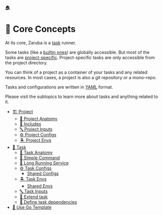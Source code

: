 <!--startTocHeader-->
[🏠](../README.md)
# 🧠 Core Concepts
<!--endTocHeader-->

At its core, Zaruba is a [task](task/README.md) runner.

Some tasks (like a [builtin ones](../coreTasks/README.md)) are globally accessible. But most of the tasks are [project-specific](project/README.md). Project-specific tasks are only accessible from the project directory.

You can think of a project as a container of your tasks and any related resources. In most cases, a project is also a git repository or a mono-repo.

Tasks and configurations are written in [YAML](https://en.wikipedia.org/wiki/YAML) format.

Please visit the subtopics to learn more about tasks and anything related to it.

<!--startTocSubtopic-->
- [🏗️ Project](project/README.md)
  - [🧬 Project Anatomy](project/projectAnatomy.md)
  - [🧳 Includes](project/includes.md)
  - [🔤 Project Inputs](project/projectInputs.md)
  - [⚙️ Project Configs](project/projectConfigs.md)
  - [🏝️ Project Envs](project/projectEnvs.md)
- [🔨 Task](task/README.md)
  - [🧬 Task Anatomy](task/taskAnatomy.md)
  - [🥛 Simple Command](task/simpleCommand.md)
  - [🍹 Long Running Service](task/longRunningService.md)
  - [⚙️ Task Configs](task/taskConfigs/README.md)
    - [Shared Configs](task/taskConfigs/sharedConfigs.md)
  - [🏝️ Task Envs](task/taskEnvs/README.md)
    - [Shared Envs](task/taskEnvs/sharedEnvs.md)
  - [🔤 Task Inputs](task/taskInputs.md)
  - [🧒 Extend task](task/extendTask.md)
  - [🍲 Define task dependencies](task/defineTaskDependencies.md)
- [🐹 Use Go Template](useGoTemplate.md)
<!--endTocSubtopic-->